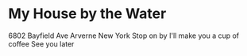# My House by the Water

6802 Bayfield Ave
Arverne New York
Stop on by
I'll make you a cup of coffee
See you later

